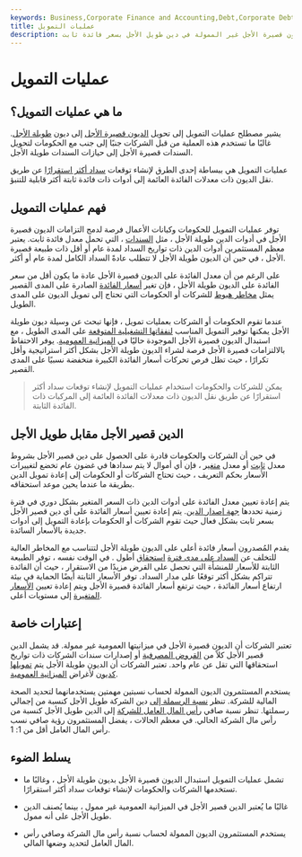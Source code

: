 ```yaml
---
keywords: Business,Corporate Finance and Accounting,Debt,Corporate Debt
title: عمليات التمويل
description: تتضمن عمليات التمويل دمج الديون قصيرة الأجل غير الممولة في دين طويل الأجل بسعر فائدة ثابت.
---
```


# عمليات التمويل
## ما هي عمليات التمويل؟

يشير مصطلح عمليات التمويل إلى تحويل [الديون قصيرة الأجل](/shorttermdebt) إلى ديون [طويلة الأجل](/longtermdebt). غالبًا ما تستخدم هذه العملية من قبل الشركات جنبًا إلى جنب مع الحكومات لتحويل السندات قصيرة الأجل إلى حيازات السندات طويلة الأجل.

عمليات التمويل هي ببساطة إحدى الطرق لإنشاء توقعات [سداد أكثر استقرارًا](/repayment) عن طريق نقل الديون ذات معدلات الفائدة العائمة إلى أدوات ذات فائدة ثابتة أكثر قابلية للتنبؤ.

## فهم عمليات التمويل

توفر عمليات التمويل للحكومات وكيانات الأعمال فرصة لدمج التزامات الديون قصيرة الأجل في أدوات الدين طويلة الأجل ، مثل [السندات](/bond) ، التي تحمل معدل فائدة ثابت. يعتبر معظم المستثمرين أدوات الدين ذات تواريخ السداد لمدة عام أو أقل ذات طبيعة قصيرة الأجل ، في حين أن الديون طويلة الأجل لا تتطلب عادةً السداد الكامل لمدة عام أو أكثر.

على الرغم من أن معدل الفائدة على الديون قصيرة الأجل عادة ما يكون أقل من سعر الفائدة على الديون طويلة الأجل ، فإن تغير [أسعار الفائدة](/interestrate) الصادرة على المدى القصير يمثل [مخاطر هبوط](/risk) للشركات أو الحكومات التي تحتاج إلى تمويل الديون على المدى الطويل.

عندما تقوم الحكومات أو الشركات بعمليات تمويل ، فإنها تبحث عن وسيلة ديون طويلة الأجل يمكنها توفير التمويل المناسب [لنفقاتها التشغيلية المتوقعة](/operating_expense) على المدى الطويل ، مع استبدال الديون قصيرة الأجل الموجودة حاليًا في [الميزانية العمومية](/balancesheet). يوفر الاحتفاظ بالالتزامات قصيرة الأجل فرصة لشراء الديون طويلة الأجل بشكل أكثر استراتيجية وأقل تكرارًا ، حيث تظل فرص تحركات أسعار الفائدة الكبيرة منخفضة نسبيًا على المدى القصير.

> يمكن للشركات والحكومات استخدام عمليات التمويل لإنشاء توقعات سداد أكثر استقرارًا عن طريق نقل الديون ذات معدلات الفائدة العائمة إلى المركبات ذات الفائدة الثابتة.

>

## الدين قصير الأجل مقابل طويل الأجل

في حين أن الشركات والحكومات قادرة على الحصول على دين قصير الأجل بشروط معدل [ثابت](/fixedinterestrate) أو معدل [متغير](/variableinterestrate) ، فإن أي أموال لا يتم سدادها في غضون عام تخضع لتغييرات الأسعار بحكم التعريف ، حيث تحتاج الشركات أو الحكومات إلى إعادة تمويل الدين بطريقة ما عندما يحين موعد استحقاقه.

يتم إعادة تعيين معدل الفائدة على أدوات الدين ذات السعر المتغير بشكل دوري في فترة زمنية تحددها [جهة إصدار الدين](/issuer). يتم إعادة تعيين أسعار الفائدة على أي دين قصير الأجل بسعر ثابت بشكل فعال حيث تقوم الشركات أو الحكومات بإعادة التمويل إلى أدوات جديدة بالأسعار السائدة.

يقدم المُصدرون أسعار فائدة أعلى على الديون طويلة الأجل لتتناسب مع المخاطر العالية للتخلف عن [السداد على مدى فترة](/default2) [استحقاق](/maturity) أطول . في الوقت نفسه ، توفر الطبيعة الثابتة للأسعار للمنشأة التي تحصل على القرض مزيدًا من الاستقرار ، حيث أن الفائدة تتراكم بشكل أكثر توقعًا على مدار السداد. توفر الأسعار الثابتة أيضًا الحماية في بيئة ارتفاع أسعار الفائدة ، حيث ترتفع أسعار الفائدة قصيرة الأجل ويتم إعادة تعيين [الأسعار المتغيرة](/floatinginterestrate) إلى مستويات أعلى.

## إعتبارات خاصة

تعتبر الشركات أن الديون قصيرة الأجل في ميزانيتها العمومية غير ممولة. قد يشمل الدين قصير الأجل كلاً من [القروض المصرفية](/loan) أو إصدارات سندات الشركات ذات تواريخ استحقاقها التي تقل عن عام واحد. تعتبر الشركات أن الديون طويلة الأجل يتم [تمويلها كديون](/fundeddebt) لأغراض [الميزانية العمومية](/balancesheet).

يستخدم المستثمرون الديون الممولة لحساب نسبتين مهمتين يستخدمانهما لتحديد الصحة المالية للشركة. تنظر [نسبة الرسملة إلى](/capitalization-ratios) دين الشركة طويل الأجل كنسبة من إجمالي رسملتها. تنظر نسبة صافي [رأس المال العامل للشركة](/workingcapital) إلى الدين طويل الأجل كنسبة من رأس مال الشركة الحالي. في معظم الحالات ، يفضل المستثمرون رؤية صافي نسب رأس المال العامل أقل من 1: 1.

## يسلط الضوء

- تشمل عمليات التمويل استبدال الديون قصيرة الأجل بديون طويلة الأجل ، وغالبًا ما تستخدمها الشركات والحكومات لإنشاء توقعات سداد أكثر استقرارًا.

- غالبًا ما يُعتبر الدين قصير الأجل في الميزانية العمومية غير ممول ، بينما يُصنف الدين طويل الأجل على أنه ممول.

- يستخدم المستثمرون الديون الممولة لحساب نسبة رأس مال الشركة وصافي رأس المال العامل لتحديد وضعها المالي.

